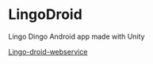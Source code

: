 # LingoDroid

Lingo Dingo Android app made with Unity

[Lingo-droid-webservice](https://github.com/arnorpetur/lingo-droid-webservice/)
